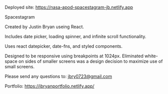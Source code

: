 Deployed site: https://nasa-apod-spacestagram-jb.netlify.app

Spacestagram

Created by Justin Bryan useing React.

Includes date picker, loading spinner, and infinite scroll functionality. 

Uses react datepicker, date-fns, and styled components. 

Designed to be responsive using breakpoints at 1024px. Eliminated white-space on sides of smaller screens was a design decision to maximize use of small screens.

Please send any questions to: jbry0723@gmail.com

Portfolio: https://jbryanportfolio.netlify.app/
